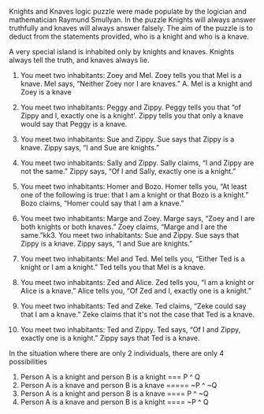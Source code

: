 Knights and Knaves logic puzzle were made populate by the logician and mathematician Raymund Smullyan. In the puzzle Knights will always answer truthfully and knaves will always answer falsely. The aim of the puzzle is to deduct from the statements provided, who is a knight and who is a knave.

A very special island is inhabited only by knights and knaves. Knights always tell the truth, and knaves always lie.

1. You meet two inhabitants: Zoey and Mel. Zoey tells you that Mel is a knave. Mel says, “Neither Zoey nor I are knaves.”
A. Mel is a knight and Zoey is a knave

2. You meet two inhabitants: Peggy and Zippy. Peggy tells you that “of Zippy and I, exactly one is a knight'. Zippy tells you that only a knave would say that Peggy is a knave.

3. You meet two inhabitants: Sue and Zippy. Sue says that Zippy is a knave. Zippy says, “I and Sue are knights.”

4. You meet two inhabitants: Sally and Zippy. Sally claims, “I and Zippy are not the same.” Zippy says, “Of I and Sally, exactly one is a knight.”

5. You meet two inhabitants: Homer and Bozo. Homer tells you, “At least one of the following is true: that I am a knight or that Bozo is a knight.” Bozo claims, “Homer could say that I am a knave.”

6.  You meet two inhabitants: Marge and Zoey. Marge says, “Zoey and I are both knights or both knaves.” Zoey claims, “Marge and I are the same.”kk3. You meet two inhabitants: Sue and Zippy. Sue says that Zippy is a knave. Zippy says, “I and Sue are knights.”

7. You meet two inhabitants: Mel and Ted. Mel tells you, “Either Ted is a knight or I am a knight.” Ted tells you that Mel is a knave.

8. You meet two inhabitants: Zed and Alice. Zed tells you, “I am a knight or Alice is a knave.” Alice tells you, “Of Zed and I, exactly one is a knight.”

9. You meet two inhabitants: Ted and Zeke. Ted claims, “Zeke could say that I am a knave.” Zeke claims that it's not the case that Ted is a knave.

10. You meet two inhabitants: Ted and Zippy. Ted says, “Of I and Zippy, exactly one is a knight.” Zippy says that Ted is a knave.

In the situation where there are only 2 individuals, there are only 4 possibilities

1. Person A is a knight and person B is a knight === P ^ Q
2. Person A is a knave and person B is a knave ===== ~P ^ ~Q
2. Person A is a knight and person B is a knave ==== P ^ ~Q
4. Person A is a knave and person B is a knight ==== ~P ^ Q

